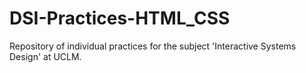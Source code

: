 # DSI-Practices-HTML_CSS
Repository of individual practices for the subject 'Interactive Systems Design' at UCLM.
